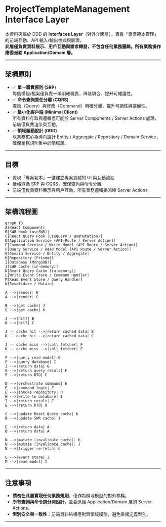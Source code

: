 # ProjectTemplateManagement Interface Layer

本資料夾屬於 DDD 的 **Interfaces Layer**（對外介面層），專責「專案範本管理」的前端互動、API 輸入/輸出格式與驗證。  
**此層僅負責資料展示、用戶互動與請求轉發，不包含任何業務邏輯。所有業務操作應委派給 Application/Domain 層。**

---

## 架構原則

- ✅ **單一職責原則 (SRP)**  
  每個模組/檔案僅負責一項明確職責，降低耦合、提升可維護性。
- ✅ **命令查詢責任分離 (CQRS)**  
  查詢（Query）與修改（Command）明確分離，提升可讀性與擴展性。
- ✅ **最小化客戶端 (Minimal Client)**  
  所有資料存取與邏輯盡可能於 Server Components / Server Actions 處理，前端僅負責渲染與互動。
- ✅ **領域驅動設計 (DDD)**  
  以業務核心為導向設計 Entity / Aggregate / Repository / Domain Service，確保業務規則集中於領域層。

---

## 目標

- 實現「專案範本」一鍵建立專案實體的 UI 與互動流程
- 嚴格遵循 SRP 與 CQRS，確保查詢與命令分離
- 前端僅負責資料展示與用戶互動，所有業務邏輯委派給 Server Actions

---

## 架構流程圖

```mermaid
graph TD
A[React Component]
B[SWR Hook (useSWR)]
C[React Query Hook (useQuery / useMutation)]
D[Application Service (API Route / Server Action)]
E[Command Service / Write Model (API Route / Server Action)]
F[Query Service / Read Model (API Route / Server Action)]
G[Domain Service / Entity / Aggregate]
H[Repository (Prisma)]
I[Database (MongoDB)]
J[SWR Cache (in-memory)]
K[React Query Cache (in-memory)]
L[Write Event Store / Command Handler]
M[Read Event Store / Query Handler]
N[Revalidate / Mutate]

A -->|render| B
A -->|render| C

B -->|get cache| J
C -->|get cache| K

J -->|hit?| B
K -->|hit?| C

J -- cache hit -->|return cached data| B
K -- cache hit -->|return cached data| C

J -- cache miss -->|call fetcher| F
K -- cache miss -->|call fetcher| F

F -->|query read model| G
F -->|query database| I
I -->|return data| G
G -->|return query result| F
F -->|return DTO| C

D -->|orchestrate command| E
E -->|command logic| E
E -->|invoke repository| H
H -->|write to database| I
I -->|return result| E
E -->|return DTO| D

C -->|update React Query cache| K
B -->|update SWR cache| J

C -->|return data| A
B -->|return data| A

N -->|mutate (invalidate cache)| K
N -->|mutate (invalidate cache)| J
N -->|trigger re-fetch| C

L -->|event store| I
M -->|read model| I
```

---

## 注意事項

- **請勿在此層實現任何業務規則**，僅作為領域模型的對外橋樑。
- **所有查詢與命令請分開設計**，並委派給 Application/Domain 層的 Server Actions。
- **型別安全與一致性**：前端資料結構應對齊領域模型，避免重複定義型別。

---
